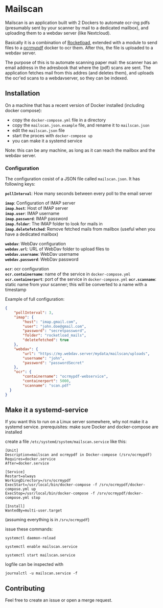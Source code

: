 # Mailscan

Mailscan is an application built with 2 Dockers to automate ocr-ing pdfs (presumably sent by your scanner by mail to a dedicated mailbox), and uploading them to a webdav server (like Nextcloud).

Basically it is a combination of [Rocketload](https://gitlab.com/aagreb/rocketload/-/tree/master/rocketload), extended with a module to send files to a [ocrmypdf](https://github.com/ocrmypdf/OCRmyPDF) docker to ocr them. After this, the file is uploaded to a webdav server.

The purpose of this is to automate scanning paper mail: the scanner has an email address in the adresbook that where the (pdf) scans are sent. 
The application fetches mail from this addres (and deletes them), and uploads the ocr'ed scans to a webdavserver, so they can be indexed.
## Installation

On a machine that has a recent version of Docker installed (including docker compose):
- copy the `docker-compose.yml` file in a directory
- copy the `mailscan.json.example` file, and rename it to `mailscan.json`
- edit the `mailscan.json` file 
- start the proces with `docker-compose up`
- you can make it a systemd service

Note: this can be any machine, as long as it can reach the mailbox and the webdav server.


### Configuration

The configuration cosist of a JSON file called `mailscan.json`. It has following keys:

**`pollInterval`**: How many seconds between every poll to the email server

**`imap`**: Configuration of IMAP server  
**`imap.host`**: Host of IMAP server  
**`imap.user`**: IMAP username  
**`imap.password`**: IMAP password  
**`imap.folder`**: The IMAP folder to look for mails in  
**`imap.deletefetched`**: Remove fetched mails from mailbox (useful when you have a dedicated mailbox)


**`webdav`**: WebDav configuration  
**`webdav.url`**: URL of WebDav folder to upload files to  
**`webdav.username`**: WebDav username  
**`webdav.password`**: WebDav password  

**`ocr`**: ocr configuration  
**`ocr.containername`**: name of the service in `docker-compose.yml`  
**`ocr.containerport`**: port of the service in `docker-compose.yml`
**`ocr.scanname`**: static name from your scanner; this will be converted to a name with a timestamp


Example of full configuration:

```json
{
    "pollInterval": 3,
    "imap": {
        "host": "imap.gmail.com",
        "user": "john.doe@gmail.com",
        "password": "secretpassword",
	    "folder": "rocketload_mails",
        "deletefetched": true
    },
    "webdav": {
        "url": "https://my.webdav.server/mydata/mailscan/uploads",
        "username": "john",
        "password": "passwordSecret"
    },
    "ocr": {
        "containername": "ocrmypdf-webservice",
        "containerport": 5000,
        "scanname": "scan.pdf"
  }
}

```

## Make it a systemd-service

If you want this to run on a Linux server somewhere, why not make it a systemd service.
prerequisites: make sure Docker and docker-compose are installed

create a file `/etc/systemd/system/mailscan.service` like this:

```
[Unit]
Description=mailscan and ocrmypdf in Docker-compose (/srv/ocrmypdf)
Requires=docker.service
After=docker.service

[Service]
Restart=always
WorkingDirectory=/srv/ocrmypdf
ExecStart=/usr/local/bin/docker-compose -f /srv/ocrmypdf/docker-compose.yml up
ExecStop=/usr/local/bin/docker-compose -f /srv/ocrmypdf/docker-compose.yml stop

[Install]
WantedBy=multi-user.target
```
(assuming everything is in `/srv/ocrmypdf`)

issue these commands:

`systemctl daemon-reload`

`systemctl enable mailscan.service`

`systemctl start mailscan.service`


logfile can be inspected with 

`journalctl -u mailscan.service -f`

## Contributing

Feel free to create an issue or open a merge request.

